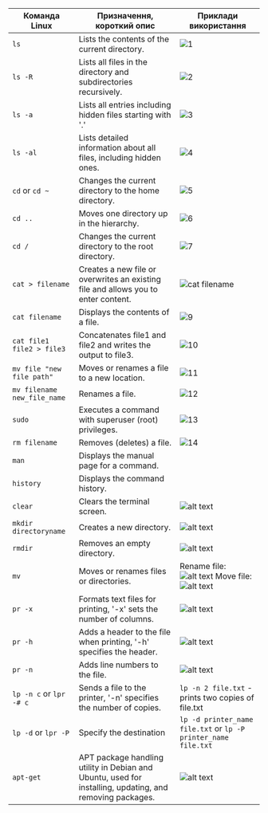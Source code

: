 
| Команда Linux | Призначення, короткий опис | Приклади використання  |
|-----------|-------------------------|---------------|
| `ls` | Lists the contents of the current directory. | ![1](https://github.com/ToDether/DevOps_labs/assets/127844719/1cd53e69-d6f5-4388-9e18-f55b9ee95750)|
| `ls -R` | Lists all files in the directory and subdirectories recursively. |![2](https://github.com/ToDether/DevOps_labs/assets/127844719/fc929ac1-9315-4d6b-8df3-eeea9c5a5fbe)|
| `ls -a` | Lists all entries including hidden files starting with '.' | ![3](https://github.com/ToDether/DevOps_labs/assets/127844719/4075c2b6-bc25-4478-bb93-e0e67fa2025e)|
| `ls -al` | Lists detailed information about all files, including hidden ones. |![4](https://github.com/ToDether/DevOps_labs/assets/127844719/0a47a51c-e2c7-4ff6-b44d-9f5d746b0135)|
| `cd` or `cd ~` | Changes the current directory to the home directory. |![5](https://github.com/ToDether/DevOps_labs/assets/127844719/7276b445-f674-4178-840d-d067cd06e3d4)|
| `cd ..` | Moves one directory up in the hierarchy. |![6](https://github.com/ToDether/DevOps_labs/assets/127844719/3ae8cb84-ad86-4916-94de-4a858ed634f7)|
| `cd /` | Changes the current directory to the root directory. | ![7](https://github.com/ToDether/DevOps_labs/assets/127844719/e1200fa4-c3e2-4a9a-9363-d6dccecef01e)|
| `cat > filename` | Creates a new file or overwrites an existing file and allows you to enter content. | ![cat  filename](https://github.com/ToDether/DevOps_labs/assets/127844719/5d884065-88e0-4276-a4c8-affb2cfc4221)|
| `cat filename` | Displays the contents of a file. | ![9](https://github.com/ToDether/DevOps_labs/assets/127844719/0844b36c-9a44-4ea6-80ce-b893a42eb263)|
| `cat file1 file2 > file3` | Concatenates file1 and file2 and writes the output to file3. | ![10](https://github.com/ToDether/DevOps_labs/assets/127844719/813c5246-2ab1-4dc7-a508-60397231de45)|
| `mv file "new file path"` | Moves or renames a file to a new location. | ![11](https://github.com/ToDether/DevOps_labs/assets/127844719/0ad70871-aa25-4167-a0d6-88f1fb9dd70e)|
| `mv filename new_file_name` | Renames a file. | ![12](https://github.com/ToDether/DevOps_labs/assets/127844719/cc4295e2-b0bb-4364-b2a5-8cf208dc2cea)|
| `sudo` | Executes a command with superuser (root) privileges. | ![13](https://github.com/ToDether/DevOps_labs/assets/127844719/a5089ade-69ee-4ded-8961-dda5fbdabea9)|
| `rm filename` | Removes (deletes) a file. | ![14](https://github.com/ToDether/DevOps_labs/assets/127844719/448df5de-262e-4a29-91c8-a93d1f3dc32f)|
| `man` | Displays the manual page for a command. |  |
| `history` | Displays the command history. |  |
| `clear` | Clears the terminal screen. | ![alt text](../image-28.png) |
| `mkdir directoryname` | Creates a new directory. | ![alt text](../image-29.png) |
| `rmdir` | Removes an empty directory. | ![alt text](../image-30.png) |
| `mv` | Moves or renames files or directories. | Rename file:![alt text](../image-31.png) Move file: ![alt text](../image-32.png) |
| `pr -x` | Formats text files for printing, '-x' sets the number of columns. | ![alt text](../image-33.png) |
| `pr -h` | Adds a header to the file when printing, '-h' specifies the header. | ![alt text](../image-34.png) |
| `pr -n` | Adds line numbers to the file. | ![alt text](../image-35.png) |
| `lp -n c` or `lpr -# c` | Sends a file to the printer, '-n' specifies the number of copies. | `lp -n 2 file.txt` - prints two copies of file.txt |
| `lp -d` or `lpr -P` | Specify the destination | `lp -d printer_name file.txt` or `lp -P printer_name file.txt` |
| `apt-get` | APT package handling utility in Debian and Ubuntu, used for installing, updating, and removing packages. | ![alt text](../image-37.png) |
